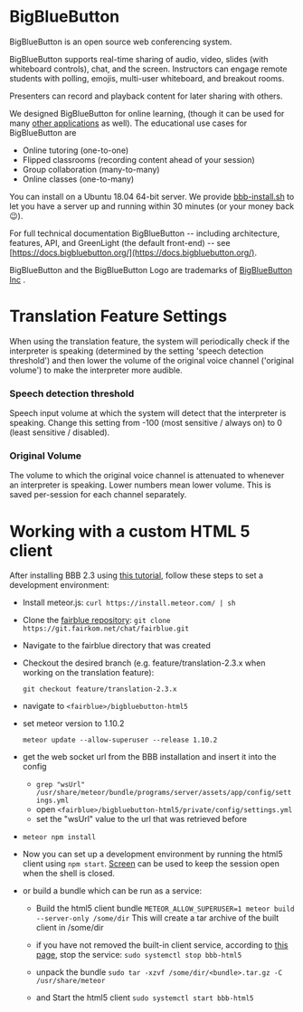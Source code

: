 BigBlueButton
=============
BigBlueButton is an open source web conferencing system.  

BigBlueButton supports real-time sharing of audio, video, slides (with whiteboard controls), chat, and the screen.  Instructors can engage remote students with polling, emojis, multi-user whiteboard, and breakout rooms.  

Presenters can record and playback content for later sharing with others.

We designed BigBlueButton for online learning, (though it can be used for many [other applications](https://www.c4isrnet.com/it-networks/2015/02/11/disa-to-replace-dco-with-new-collaboration-services-tool/) as well).  The educational use cases for BigBlueButton are

  * Online tutoring (one-to-one)
  * Flipped classrooms (recording content ahead of your session)
  * Group collaboration (many-to-many)
  * Online classes (one-to-many)

You can install on a Ubuntu 18.04 64-bit server. We provide [bbb-install.sh](https://github.com/bigbluebutton/bbb-install) to let you have a server up and running within 30 minutes (or your money back 😉).

For full technical documentation BigBlueButton -- including architecture, features, API, and GreenLight (the default front-end) -- see [https://docs.bigbluebutton.org/](https://docs.bigbluebutton.org/).

BigBlueButton and the BigBlueButton Logo are trademarks of [BigBlueButton Inc](https://bigbluebutton.org) .


Translation Feature Settings
============================

When using the translation feature, the system will periodically check if the interpreter is speaking (determined by the setting 'speech detection threshold') and then lower the volume of the original voice channel ('original volume') to make the interpreter more audible.

### Speech detection threshold

Speech input volume at which the system will detect that the interpreter is speaking. Change this setting from -100 (most sensitive / always on) to 0 (least sensitive / disabled). 

### Original Volume

The volume to which the original voice channel is attenuated to whenever an interpreter is speaking. Lower numbers mean lower volume. This is saved per-session for each channel separately.

Working with a custom HTML 5 client
==========================================================

After installing BBB 2.3 using [this tutorial](https://docs.bigbluebutton.org/2.3/install.html),
follow these steps to set a development environment:

* Install meteor.js: ```curl https://install.meteor.com/ | sh```
* Clone the [fairblue repository](https://git.fairkom.net/chat/fairblue.git):
    ```git clone https://git.fairkom.net/chat/fairblue.git```  

* Navigate to the fairblue directory that was created
* Checkout the desired branch (e.g. feature/translation-2.3.x when working on the translation feature):
  
    ```git checkout feature/translation-2.3.x```
* navigate to ```<fairblue>/bigbluebutton-html5```
* set meteor version to 1.10.2

    ```meteor update --allow-superuser --release 1.10.2```

* get the web socket url from the BBB installation and insert it into the config

    * ```grep "wsUrl" /usr/share/meteor/bundle/programs/server/assets/app/config/settings.yml```
    * open ```<fairblue>/bigbluebutton-html5/private/config/settings.yml```
    * set the "wsUrl" value to the url that was retrieved before

* ```meteor npm install```


* Now you can set up a development environment by running the html5 client using ```npm start```. [Screen](https://www.gnu.org/software/screen/) can be used to keep the session open when the shell is closed.
  

* or build a bundle which can be run as a service:
    * Build the html5 client bundle
    ```METEOR_ALLOW_SUPERUSER=1 meteor build --server-only /some/dir```
      This will create a tar archive of the built client in /some/dir

    * if you have not removed the built-in client service, according to [this page](https://docs.bigbluebutton.org/2.3/dev.html#developing-the-html5-client), stop the service:
    ```sudo systemctl stop bbb-html5```

    * unpack the bundle
    ```sudo tar -xzvf /some/dir/<bundle>.tar.gz -C /usr/share/meteor```

    * and Start the html5 client
    ```sudo systemctl start bbb-html5```



